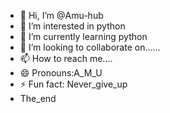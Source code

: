 - 👋 Hi, I’m @Amu-hub
- 👀 I’m interested in python
- 🌱 I’m currently learning python
- 💞️ I’m looking to collaborate on......
- 📫 How to reach me....
- 😄 Pronouns:A_M_U
- ⚡ Fun fact: Never_give_up
- The_end 

<!---
Amu-hub/Amu-hub is a ✨ special ✨ repository because its `README.md` (this file) appears on your GitHub profile.
You can click the Preview link to take a look at your changes.
--->
